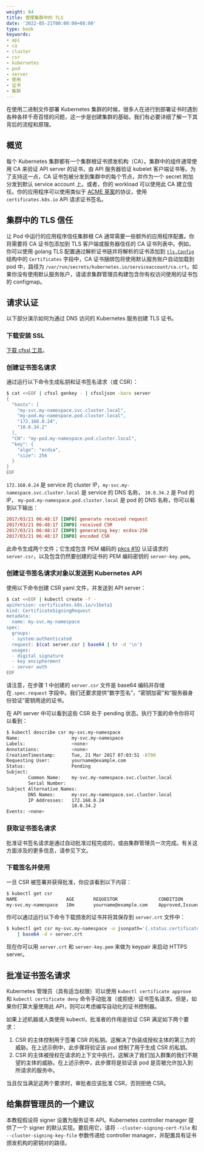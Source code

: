 ```yaml
---
weight: 84
title: 管理集群中的 TLS
date: '2022-05-21T00:00:00+08:00'
type: book
keywords:
- api
- ca
- cluster
- csr
- kubernetes
- pod
- server
- 使用
- 证书
- 集群
---
```

在使用二进制文件部署 Kubernetes 集群的时候，很多人在进行到部署证书时遇到各种各样千奇百怪的问题，这一步是创建集群的基础，我们有必要详细了解一下其背后的流程和原理。

## 概览

每个 Kubernetes 集群都有一个集群根证书颁发机构（CA）。集群中的组件通常使用 CA 来验证 API server 的证书，由 API 服务器验证 kubelet 客户端证书等。为了支持这一点，CA 证书包被分发到集群中的每个节点，并作为一个 secret 附加分发到默认 service account 上。或者，你的 workload 可以使用此 CA 建立信任。你的应用程序可以使用类似于 [ACME 草案](https://github.com/ietf-wg-acme/acme/)的协议，使用 `certificates.k8s.io` API 请求证书签名。

## 集群中的 TLS 信任

让 Pod 中运行的应用程序信任集群根 CA 通常需要一些额外的应用程序配置。你将需要将 CA 证书包添加到 TLS 客户端或服务器信任的 CA 证书列表中。例如，你可以使用 golang TLS 配置通过解析证书链并将解析的证书添加到 [`tls.Config`](https://godoc.org/crypto/tls#Config)结构中的 `Certificates` 字段中，CA 证书捆绑包将使用默认服务账户自动加载到 pod 中，路径为 `/var/run/secrets/kubernetes.io/serviceaccount/ca.crt`。如果你没有使用默认服务账户，请请求集群管理员构建包含你有权访问使用的证书包的 configmap。

## 请求认证

以下部分演示如何为通过 DNS 访问的 Kubernetes 服务创建 TLS 证书。

### 下载安装 SSL

[下载 cfssl 工具](https://pkg.cfssl.org/)。

### 创建证书签名请求

通过运行以下命令生成私钥和证书签名请求（或 CSR）：

```bash
$ cat <<EOF | cfssl genkey - | cfssljson -bare server
{
  "hosts": [
    "my-svc.my-namespace.svc.cluster.local",
    "my-pod.my-namespace.pod.cluster.local",
    "172.168.0.24",
    "10.0.34.2"
  ],
  "CN": "my-pod.my-namespace.pod.cluster.local",
  "key": {
    "algo": "ecdsa",
    "size": 256
  }
}
EOF
```

`172.168.0.24` 是 service 的 cluster IP，`my-svc.my-namespace.svc.cluster.local` 是 service 的 DNS 名称， `10.0.34.2` 是 Pod 的 IP， `my-pod.my-namespace.pod.cluster.local` 是 pod 的 DNS 名称，你可以看到以下输出：

```ini
2017/03/21 06:48:17 [INFO] generate received request
2017/03/21 06:48:17 [INFO] received CSR
2017/03/21 06:48:17 [INFO] generating key: ecdsa-256
2017/03/21 06:48:17 [INFO] encoded CSR
```

此命令生成两个文件；它生成包含 PEM 编码的 [pkcs #10](https://datatracker.ietf.org/doc/html/rfc2986) 认证请求的 `server.csr`，以及包含仍然要创建的证书的 PEM 编码密钥的 `server-key.pem`。

### 创建证书签名请求对象以发送到 Kubernetes API

使用以下命令创建 CSR yaml 文件，并发送到 API server：

```bash
$ cat <<EOF | kubectl create -f -
apiVersion: certificates.k8s.io/v1beta1
kind: CertificateSigningRequest
metadata:
  name: my-svc.my-namespace
spec:
  groups:
  - system:authenticated
  request: $(cat server.csr | base64 | tr -d '\n')
  usages:
  - digital signature
  - key encipherment
  - server auth
EOF
```

请注意，在步骤 1 中创建的 `server.csr` 文件是 base64 编码并存储在`.spec.request` 字段中。我们还要求提供“数字签名”，“密钥加密”和“服务器身份验证”密钥用途的证书。

在 API server 中可以看到这些 CSR 处于 pending 状态。执行下面的命令你将可以看到：

```bash
$ kubectl describe csr my-svc.my-namespace
Name:                   my-svc.my-namespace
Labels:                 <none>
Annotations:            <none>
CreationTimestamp:      Tue, 21 Mar 2017 07:03:51 -0700
Requesting User:        yourname@example.com
Status:                 Pending
Subject:
        Common Name:    my-svc.my-namespace.svc.cluster.local
        Serial Number:
Subject Alternative Names:
        DNS Names:      my-svc.my-namespace.svc.cluster.local
        IP Addresses:   172.168.0.24
                        10.0.34.2
Events: <none>
```

### 获取证书签名请求

批准证书签名请求是通过自动批准过程完成的，或由集群管理员一次完成。有关这方面涉及的更多信息，请参见下文。

### 下载签名并使用

一旦 CSR 被签署并获得批准，你应该看到以下内容：

```bash
$ kubectl get csr
NAME                  AGE       REQUESTOR               CONDITION
my-svc.my-namespace   10m       yourname@example.com    Approved,Issued
```

你可以通过运行以下命令下载颁发的证书并将其保存到 `server.crt` 文件中：

```bash
$ kubectl get csr my-svc.my-namespace -o jsonpath='{.status.certificate}' \
    | base64 -d > server.crt
```

现在你可以用 `server.crt` 和 `server-key.pem` 来做为 keypair 来启动 HTTPS server。

## 批准证书签名请求

Kubernetes 管理员（具有适当权限）可以使用 `kubectl certificate approve` 和 `kubectl certificate deny` 命令手动批准（或拒绝）证书签名请求。但是，如果你打算大量使用此 API，则可以考虑编写自动化的证书控制器。

如果上述机器或人类使用 kubectl，批准者的作用是验证 CSR 满足如下两个要求：

1. CSR 的主体控制用于签署 CSR 的私钥。这解决了伪装成授权主体的第三方的威胁。在上述示例中，此步骤将验证该 pod 控制了用于生成 CSR 的私钥。
2. CSR 的主体被授权在请求的上下文中执行。这解决了我们加入群集的我们不期望的主体的威胁。在上述示例中，此步骤将是验证该 pod 是否被允许加入到所请求的服务中。

当且仅当满足这两个要求时，审批者应该批准 CSR，否则拒绝 CSR。

## 给集群管理员的一个建议

本教程假设将 signer 设置为服务证书 API。Kubernetes controller manager 提供了一个 signer 的默认实现。要启用它，请将 `--cluster-signing-cert-file` 和 `--cluster-signing-key-file` 参数传递给 controller manager，并配置具有证书颁发机构的密钥对的路径。
